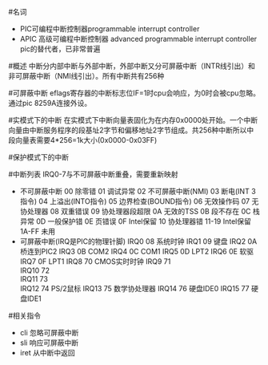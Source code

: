 #名词
- PIC可编程中断控制器programmable interrupt controller
- APIC 高级可编程中断控制器 advanced programmable interrupt controller pic的替代者，已非常普遍

#概述
中断分内部中断与外部中断，外部中断又分可屏蔽中断（INTR线引出）和非可屏蔽中断（NMI线引出）。所有中断共有256种

#可屏蔽中断
eflags寄存器的中断标志位IF=1时cpu会响应，为0时会被cpu忽略。通过pic 8259A连接外设。

#实模式下的中断
在实模式下中断向量表固化为在内存0x0000处开始。一个中断向量由中断服务程序的段基址2字节和偏移地址2字节组成。共256种中断所以中段向量表需要4*256=1k大小(0x0000-0x03FF)

#保护模式下的中断

#中断列表
IRQ0-7与不可屏蔽中断重叠，需要重新映射  
- 不可屏蔽中断
00	除零错
01	调试异常
02	不可屏蔽中断(NMI)
03	断电(INT 3指令)
04	上溢出(INTO指令)
05	边界检查(BOUND指令)
06	无效操作码
07	无协处理器
08	双重错误
09	协处理器段超限
0A	无效的TSS
0B	段不存在
0C	栈异常
0D	一般保护错
0E	页错误
0F	Intel保留
10	协处理器错
11-19	Intel保留
1A-FF	未用
- 可屏蔽中断(IRQ是PIC的物理针脚)
IRQ0	08	系统时钟
IRQ1	09	键盘
IRQ2	0A	桥连到PIC2
IRQ3	0B	COM2
IRQ4	0C	COM1
IRQ5	0D	LPT2
IRQ6	0E	软驱
IRQ7	0F	LPT1
IRQ8	70	CMOS实时时钟
IRQ9	71	
IRQ10	72	
IRQ11	73	
IRQ12	74	PS/2鼠标
IRQ13	75	数学协处理器
IRQ14	76	硬盘IDE0
IRQ15	77	硬盘IDE1

#相关指令
- cli 忽略可屏蔽中断
- sli 响应可屏蔽中断
- iret 从中断中返回
